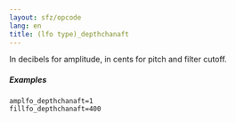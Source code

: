 ```yaml
---
layout: sfz/opcode
lang: en
title: (lfo type)_depthchanaft
---
```

In decibels for amplitude, in cents for pitch and filter cutoff.

##### Examples

```
amplfo_depthchanaft=1
fillfo_depthchanaft=400
```
